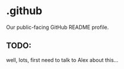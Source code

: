 # .github
Our public-facing GitHub README profile.

## TODO: 
well, lots, first need to talk to Alex about this...
